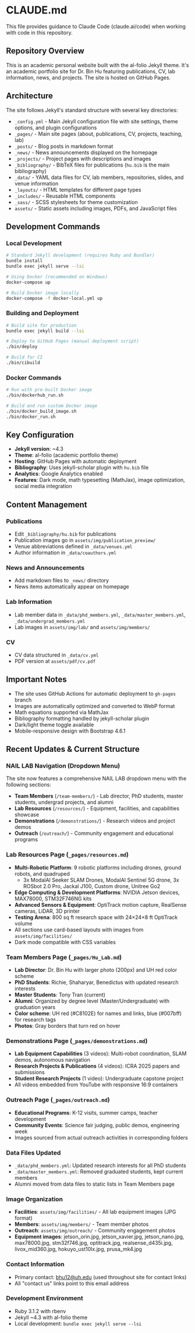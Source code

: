 # CLAUDE.md

This file provides guidance to Claude Code (claude.ai/code) when working with code in this repository.

## Repository Overview

This is an academic personal website built with the al-folio Jekyll theme. It's an academic portfolio site for Dr. Bin Hu featuring publications, CV, lab information, news, and projects. The site is hosted on GitHub Pages.

## Architecture

The site follows Jekyll's standard structure with several key directories:

- `_config.yml` - Main Jekyll configuration file with site settings, theme options, and plugin configurations
- `_pages/` - Main site pages (about, publications, CV, projects, teaching, lab)
- `_posts/` - Blog posts in markdown format
- `_news/` - News announcements displayed on the homepage
- `_projects/` - Project pages with descriptions and images
- `_bibliography/` - BibTeX files for publications (`hu.bib` is the main bibliography)
- `_data/` - YAML data files for CV, lab members, repositories, slides, and venue information
- `_layouts/` - HTML templates for different page types
- `_includes/` - Reusable HTML components
- `_sass/` - SCSS stylesheets for theme customization
- `assets/` - Static assets including images, PDFs, and JavaScript files

## Development Commands

### Local Development
```bash
# Standard Jekyll development (requires Ruby and Bundler)
bundle install
bundle exec jekyll serve --lsi

# Using Docker (recommended on Windows)
docker-compose up

# Build Docker image locally
docker-compose -f docker-local.yml up
```

### Building and Deployment
```bash
# Build site for production
bundle exec jekyll build --lsi

# Deploy to GitHub Pages (manual deployment script)
./bin/deploy

# Build for CI
./bin/cibuild
```

### Docker Commands
```bash
# Run with pre-built Docker image
./bin/dockerhub_run.sh

# Build and run custom Docker image
./bin/docker_build_image.sh
./bin/docker_run.sh
```

## Key Configuration

- **Jekyll version**: ~4.3
- **Theme**: al-folio (academic portfolio theme)
- **Hosting**: GitHub Pages with automatic deployment
- **Bibliography**: Uses jekyll-scholar plugin with `hu.bib` file
- **Analytics**: Google Analytics enabled
- **Features**: Dark mode, math typesetting (MathJax), image optimization, social media integration

## Content Management

### Publications
- Edit `_bibliography/hu.bib` for publications
- Publication images go in `assets/img/publication_preview/`
- Venue abbreviations defined in `_data/venues.yml`
- Author information in `_data/coauthors.yml`

### News and Announcements
- Add markdown files to `_news/` directory
- News items automatically appear on homepage

### Lab Information
- Lab member data in `_data/phd_members.yml`, `_data/master_members.yml`, `_data/undergrad_members.yml`
- Lab images in `assets/img/lab/` and `assets/img/members/`

### CV
- CV data structured in `_data/cv.yml`
- PDF version at `assets/pdf/cv.pdf`

## Important Notes

- The site uses GitHub Actions for automatic deployment to `gh-pages` branch
- Images are automatically optimized and converted to WebP format
- Math equations supported via MathJax
- Bibliography formatting handled by jekyll-scholar plugin
- Dark/light theme toggle available
- Mobile-responsive design with Bootstrap 4.6.1

## Recent Updates & Current Structure

### NAIL LAB Navigation (Dropdown Menu)
The site now features a comprehensive NAIL LAB dropdown menu with the following sections:
- **Team Members** (`/team-members/`) - Lab director, PhD students, master students, undergrad projects, and alumni
- **Lab Resources** (`/resources/`) - Equipment, facilities, and capabilities showcase
- **Demonstrations** (`/demonstrations/`) - Research videos and project demos
- **Outreach** (`/outreach/`) - Community engagement and educational programs

### Lab Resources Page (`_pages/resources.md`)
- **Multi-Robotic Platform**: 9 robotic platforms including drones, ground robots, and quadruped
  - 3x ModalAI Seeker SLAM Drones, ModalAI Sentinel 5G drone, 3x ROSbot 2.0 Pro, Jackal J100, Custom drone, Unitree Go2
- **Edge Computing & Development Platforms**: NVIDIA Jetson devices, MAX78000, STM32F746NG kits
- **Advanced Sensors & Equipment**: OptiTrack motion capture, RealSense cameras, LiDAR, 3D printer
- **Testing Arena**: 800 sq ft research space with 24×24×8 ft OptiTrack volume
- All sections use card-based layouts with images from `assets/img/facilities/`
- Dark mode compatible with CSS variables

### Team Members Page (`_pages/Hu_Lab.md`)
- **Lab Director**: Dr. Bin Hu with larger photo (200px) and UH red color scheme
- **PhD Students**: Richie, Shaharyar, Benedictus with updated research interests
- **Master Students**: Tony Tran (current)
- **Alumni**: Organized by degree level (Master/Undergraduate) with graduation years
- **Color scheme**: UH red (#C8102E) for names and links, blue (#007bff) for research tags
- **Photos**: Gray borders that turn red on hover

### Demonstrations Page (`_pages/demonstrations.md`)
- **Lab Equipment Capabilities** (3 videos): Multi-robot coordination, SLAM demos, autonomous navigation
- **Research Projects & Publications** (4 videos): ICRA 2025 papers and submissions
- **Student Research Projects** (1 video): Undergraduate capstone project
- All videos embedded from YouTube with responsive 16:9 containers

### Outreach Page (`_pages/outreach.md`)
- **Educational Programs**: K-12 visits, summer camps, teacher development
- **Community Events**: Science fair judging, public demos, engineering week
- Images sourced from actual outreach activities in corresponding folders

### Data Files Updated
- `_data/phd_members.yml`: Updated research interests for all PhD students
- `_data/master_members.yml`: Removed graduated students, kept current members
- Alumni moved from data files to static lists in Team Members page

### Image Organization
- **Facilities**: `assets/img/facilities/` - All lab equipment images (JPG format)
- **Members**: `assets/img/members/` - Team member photos
- **Outreach**: `assets/img/outreach/` - Community engagement photos
- **Equipment images**: jetson_orin.jpg, jetson_xavier.jpg, jetson_nano.jpg, max78000.jpg, stm32f746.jpg, optitrack.jpg, realsense_d435i.jpg, livox_mid360.jpg, hokuyo_ust10lx.jpg, prusa_mk4.jpg

### Contact Information
- Primary contact: bhu12@uh.edu (used throughout site for contact links)
- All "contact us" links point to this email address

### Development Environment
- Ruby 3.1.2 with rbenv
- Jekyll ~4.3 with al-folio theme
- Local development: `bundle exec jekyll serve --lsi`